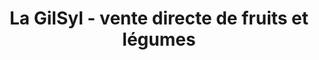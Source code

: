 ---
title: "La GilSyl - vente directe de fruits et légumes"
url: /aubagne/la-gilsyl-vente-directe-de-fruits-et-legumes/
shop: ferme
---